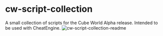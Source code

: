 # cw-script-collection
A small collection of scripts for the Cube World Alpha release. Intended to be used with CheatEngine.
![cw-script-collection-readme](https://github.com/user-attachments/assets/2260851c-8841-432f-b686-66f1d7817c40)
